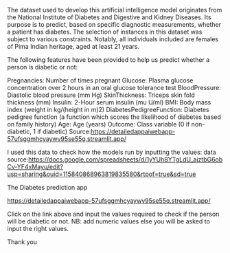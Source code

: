The dataset used to develop this artificial intelligence model originates from the National Institute of Diabetes and Digestive and Kidney Diseases. 
Its purpose is to predict, based on specific diagnostic measurements, whether a patient has diabetes. 
The selection of instances in this dataset was subject to various constraints.
 Notably, all individuals included are females of Pima Indian heritage, aged at least 21 years.


The following features have been provided to help us predict whether a person is diabetic or not:

Pregnancies: Number of times pregnant
Glucose: Plasma glucose concentration over 2 hours in an oral glucose tolerance test
BloodPressure: Diastolic blood pressure (mm Hg)
SkinThickness: Triceps skin fold thickness (mm)
Insulin: 2-Hour serum insulin (mu U/ml)
BMI: Body mass index (weight in kg/(height in m)2)
DiabetesPedigreeFunction: Diabetes pedigree function (a function which scores the likelihood of diabetes based on family history)
Age: Age (years)
Outcome: Class variable (0 if non-diabetic, 1 if diabetic) Source:https://detailedappaiwebapp-57ufsggmhcyaywv95se55q.streamlit.app/


I used this data to check how the models run by inputting the values: data source:https://docs.google.com/spreadsheets/d/1yYUh8YTgLdU_ajztbG6obCv-YF4xMayu/edit?usp=sharing&ouid=115840868963819835580&rtpof=true&sd=true


The Diabetes prediction app 

https://detailedappaiwebapp-57ufsggmhcyaywv95se55q.streamlit.app/

Click on the link above and input the values required to check if the person will be diabetic or not.
NB: add numeric values else you will be asked to input the right values.

Thank you
